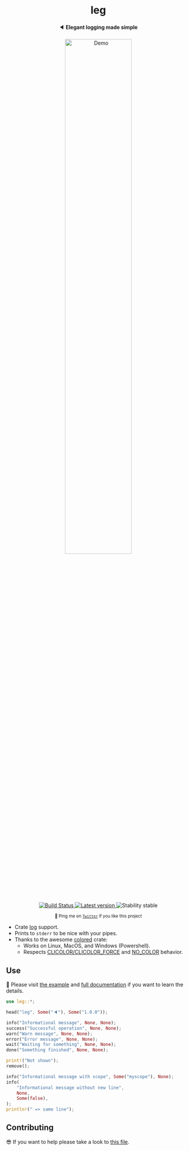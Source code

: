 <h1 align="center">leg</h1>

<h4 align="center">
  🔈 Elegant logging made simple
</h4>

<div align="center">
  <img alt="Demo" src="https://i.ibb.co/zfp6WNM/leg-demo.png" width="60%">
</div>

<p align="center">
  <a href="https://travis-ci.org/jesusprubio/leg">
    <img alt="Build Status" src="https://travis-ci.org/jesusprubio/leg.svg?branch=master">
  </a>
  <a href="https://crates.io/crates/leg">
    <img alt="Latest version" src="https://img.shields.io/crates/v/leg.svg">
  </a>
  <img alt="Stability stable" src="https://img.shields.io/badge/stability-stable-green.svg">
</p>
<p align="center">
  <sub>🤙 Ping me on <a href="https://twitter.com/jesusprubio"><code>Twitter</code></a And it also > if you like this project</sub>
</p>

- Crate [log](https://github.com/rust-lang-nursery/log) support.
- Prints to `stderr` to be nice with your pipes.
- Thanks to the awesome [colored](https://crates.io/crates/colored) crate:
  - Works on Linux, MacOS, and Windows (Powershell).
  - Respects [CLICOLOR/CLICOLOR_FORCE](http://bixense.com/clicolors) and [NO_COLOR](https://no-color.org) behavior.

## Use

📝 Please visit [the example](examples) and [full documentation](https://docs.rs/leg) if you want to learn the details.

```rust
use leg::*;

head("leg", Some("🔈"), Some("1.0.0"));

info("Informational message", None, None);
success("Successful operation", None, None);
warn("Warn message", None, None);
error("Error message", None, None);
wait("Waiting for something", None, None);
done("Something finished", None, None);

print!("Not shown");
remove();

info("Informational message with scope", Some("myscope"), None);
info(
    "Informational message without new line",
    None,
    Some(false),
);
println!(" => same line");
```

## Contributing

😎 If you want to help please take a look to [this file](.github/CONTRIBUTING.md).
